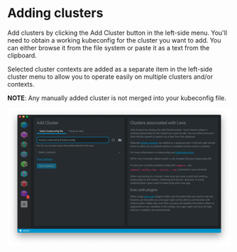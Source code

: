 # Adding clusters

Add clusters by clicking the Add Cluster button in the left-side menu. You'll need to obtain a working kubeconfig for the cluster you want to add. You can either browse it from the file system or paste it as a text from the clipboard.

Selected cluster contexts are added as a separate item in the left-side cluster menu to allow you to operate easily on multiple clusters and/or contexts.

**NOTE**: Any manually added cluster is not merged into your kubeconfig file.

![Add Cluster](images/add-cluster.png)